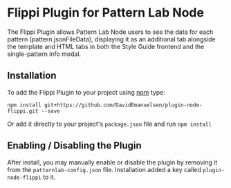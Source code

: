 # Flippi Plugin for Pattern Lab Node

The Flippi Plugin allows Pattern Lab Node users to see the data for each pattern (pattern.jsonFileData), displaying it as an additional tab alongside the template and HTML tabs in both the Style Guide frontend and the single-pattern info modal.

## Installation

To add the Flippi Plugin to your project using [npm](http://npmjs.com/) type:

    npm install git+https://github.com/DavidEmanuelsen/plugin-node-flippi.git --save

Or add it directly to your project's `package.json` file and run `npm install`

## Enabling / Disabling the Plugin

After install, you may manually enable or disable the plugin by removing it from the `patternlab-config.json` file. Installation added a key called `plugin-node-flippi` to it.
